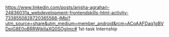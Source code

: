 https://www.linkedin.com/posts/anisha-agrahari-24836031a_webdevelopment-frontendskills-html-activity-7338550828720365568-jMbi?utm_source=share&utm_medium=member_android&rcm=ACoAAFDaq1gBVDpiG8E0oBRRWjkIIaXQ0SOgImc# 1st-task
Internship 
